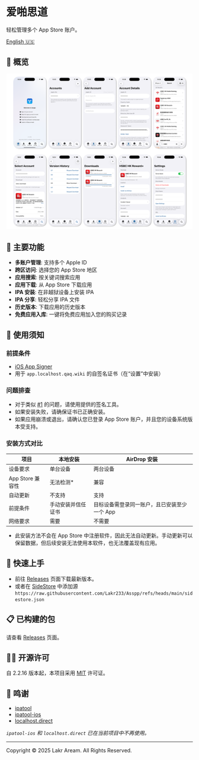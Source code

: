 # 爱啪思道

轻松管理多个 App Store 账户。

[English 🇺🇸](../../../README.md)

## 👀 概览

![截图](../../../Resources/Screenshots/README_PREVIEW.png)

## 🌟 主要功能

- **多账户管理**: 支持多个 Apple ID
- **跨区访问**: 选择您的 App Store 地区
- **应用搜索**: 按关键词搜索应用
- **应用下载**: 从 App Store 下载应用
- **IPA 安装**: 在非越狱设备上安装 IPA
- **IPA 分享**: 轻松分享 IPA 文件
- **历史版本**: 下载应用的历史版本
- **免费应用入库**: 一键将免费应用加入您的购买记录

## 📝 使用须知

### 前提条件

- [iOS App Signer](https://dantheman827.github.io/ios-app-signer/)
- 用于 `app.localhost.qaq.wiki` 的自签名证书（在“设置”中安装）

### 问题排查

- 对于类似 [#1](https://github.com/Lakr233/Asspp/issues/1) 的问题，请使用提供的签名工具。
- 如果安装失败，请确保证书已正确安装。
- 如果应用崩溃或退出，请确认您已登录 App Store 账户，并且您的设备系统版本受支持。

### 安装方式对比

| 项目             | 本地安装           | AirDrop 安装                                 |
| ---------------- | ------------------ | -------------------------------------------- |
| 设备要求         | 单台设备           | 两台设备                                     |
| App Store 兼容性 | 无法检测\*         | 兼容                                         |
| 自动更新         | 不支持             | 支持                                         |
| 前提条件         | 手动安装并信任证书 | 目标设备需登录同一账户，且已安装至少一个 App |
| 网络要求         | 需要               | 不需要                                       |

- 此安装方法不会在 App Store 中注册软件，因此无法自动更新。手动更新可以保留数据，但后续安装无法使用本软件，也无法覆盖现有应用。

## 🚀 快速上手

- 前往 [Releases](https://github.com/Lakr233/Asspp/releases) 页面下载最新版本。
- 或者在 [SideStore](https://sidestore.io) 中添加源 `https://raw.githubusercontent.com/Lakr233/Asspp/refs/heads/main/sidestore.json`

## 📋 已构建的包

请查看 [Releases](https://github.com/Lakr233/Asspp/releases) 页面。

## 🧑‍⚖️ 开源许可

自 2.2.16 版本起，本项目采用 [MIT](../../../LICENSE) 许可证。

## 🥰 鸣谢

- [ipatool](https://github.com/majd/ipatool)
- [ipatool-ios](https://github.com/dlevi309/ipatool-ios)
- [localhost.direct](https://get.localhost.direct/)

_`ipatool-ios` 和 `localhost.direct` 已在当前项目中不再使用。_

---

Copyright © 2025 Lakr Aream. All Rights Reserved.
